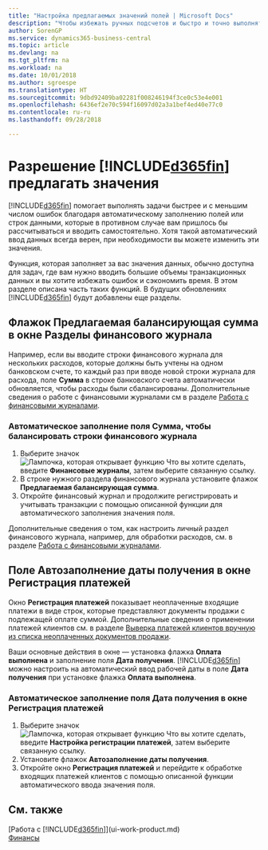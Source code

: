 ```yaml
---
title: "Настройка предлагаемых значений полей | Microsoft Docs"
description: "Чтобы избежать ручных подсчетов и быстро и точно выполнять задачи, вы можете настроить автоматический ввод данных, чтобы программа Business Central заполняла выбранные поля."
author: SorenGP
ms.service: dynamics365-business-central
ms.topic: article
ms.devlang: na
ms.tgt_pltfrm: na
ms.workload: na
ms.date: 10/01/2018
ms.author: sgroespe
ms.translationtype: HT
ms.sourcegitcommit: 9dbd92409ba02281f008246194f3ce0c53e4e001
ms.openlocfilehash: 6436ef2e70c594f16097d02a3a1bef4ed40e77c0
ms.contentlocale: ru-ru
ms.lasthandoff: 09/28/2018

---
```

# <a name="letting-included365finincludesd365finmdmd-suggest-values"></a>Разрешение [!INCLUDE[d365fin](includes/d365fin_md.md)] предлагать значения
[!INCLUDE[d365fin](includes/d365fin_md.md)] помогает выполнять задачи быстрее и с меньшим числом ошибок благодаря автоматическому заполнению полей или строк данными, которые в противном случае вам пришлось бы рассчитываться и вводить самостоятельно. Хотя такой автоматический ввод данных всегда верен, при необходимости вы можете изменить эти значения.

Функция, которая заполняет за вас значения данных, обычно доступна для задач, где вам нужно вводить большие объемы транзакционных данных и вы хотите избежать ошибок и сэкономить время. В этом разделе описана часть таких функций. В будущих обновлениях [!INCLUDE[d365fin](includes/d365fin_md.md)] будут добавлены еще разделы.

## <a name="the-suggest-balancing-amount-check-box-in-the-general-journal-batches-window"></a>Флажок **Предлагаемая балансирующая сумма** в окне **Разделы финансового журнала**
Например, если вы вводите строки финансового журнала для нескольких расходов, которые должны быть учтены на одном банковском счете, то каждый раз при вводе новой строки журнала для расхода, поле **Сумма** в строке банковского счета автоматически обновляется, чтобы расходы были сбалансированы. Дополнительные сведения о работе с финансовыми журналами см в разделе [Работа с финансовыми журналами](ui-work-general-journals.md).

### <a name="to-have-the-amount-field-on-balancing-general-journal-lines-filled-automatically"></a>Автоматическое заполнение поля **Сумма**, чтобы балансировать строки финансового журнала
1. Выберите значок ![Лампочка, которая открывает функцию Что вы хотите сделать](media/ui-search/search_small.png "Что вы хотите сделать"), введите **Финансовые журналы**, затем выберите связанную ссылку.
2. В строке нужного раздела финансового журнала установите флажок **Предлагаемая балансирующая сумма**.
3. Откройте финансовый журнал и продолжите регистрировать и учитывать транзакции с помощью описанной функции для автоматического заполнения значения поля.       

Дополнительные сведения о том, как настроить личный раздел финансового журнала, например, для обработки расходов, см. в разделе [Работа с финансовыми журналами](ui-work-general-journals.md).

## <a name="the-automatically-fill-date-received-field-in-the-payment-registration-window"></a>Поле **Автозаполнение даты получения** в окне **Регистрация платежей**
Окно **Регистрация платежей** показывает неоплаченные входящие платежи в виде строк, которые представляют документы продажи с подлежащей оплате суммой. Дополнительные сведения о применении платежей клиентов см. в разделе [Выверка платежей клиентов вручную из списка неоплаченных документов продажи](receivables-how-reconcile-customer-payments-list-unpaid-sales-documents.md).

Ваши основные действия в окне — установка флажка **Оплата выполнена** и заполнение поля **Дата получения**. [!INCLUDE[d365fin](includes/d365fin_md.md)] можно настроить на автоматический ввод рабочей даты в поле **Дата получения** при установке флажка **Оплата выполнена**.

### <a name="to-have-the-date-received-field-in-the-payment-registration-window-filled-automatically"></a>Автоматическое заполнение поля **Дата получения** в окне **Регистрация платежей**
1. Выберите значок ![Лампочка, которая открывает функцию Что вы хотите сделать](media/ui-search/search_small.png "Что вы хотите сделать"), введите **Настройка регистрации платежей**, затем выберите связанную ссылку.
2. Установите флажок **Автозаполнение даты получения**.
3. Откройте окно **Регистрация платежей** и перейдите к обработке входящих платежей клиентов с помощью описанной функции автоматического ввода значения поля.

## <a name="see-also"></a>См. также
[Работа с [!INCLUDE[d365fin](includes/d365fin_md.md)]](ui-work-product.md)  
[Финансы](finance.md)

